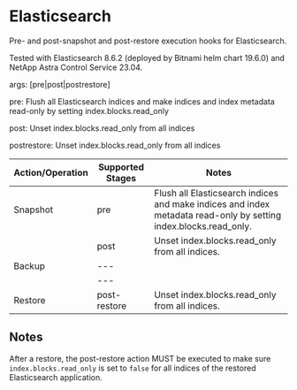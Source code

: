 # Elasticsearch

Pre- and post-snapshot and post-restore execution hooks for Elasticsearch.

Tested with Elasticsearch 8.6.2 (deployed by Bitnami helm chart 19.6.0) and NetApp Astra Control Service 23.04.

args: [pre|post|postrestore]

pre: Flush all Elasticsearch indices and make indices and index metadata read-only by setting index.blocks.read_only

post: Unset index.blocks.read_only from all indices

postrestore: Unset index.blocks.read_only from all indices

| Action/Operation | Supported Stages |               Notes                                                                                                     |
| -----------------|------------------|-------------------------------------------------------------------------------------------------------------------------|
| Snapshot         | pre              | Flush all Elasticsearch indices and make indices and index metadata read-only by setting index.blocks.read_only.        |
|                  | post             | Unset index.blocks.read_only from all indices.                                                                          |
| Backup           | ---              |                                                                                                                         |
|                  | ---              |                                                                                                                         |
| Restore          | post-restore     | Unset index.blocks.read_only from all indices.                                                                          |


## Notes

After a restore, the post-restore action MUST be executed to make sure `index.blocks.read_only` is set to `false` for all indices of the restored Elasticsearch application.

